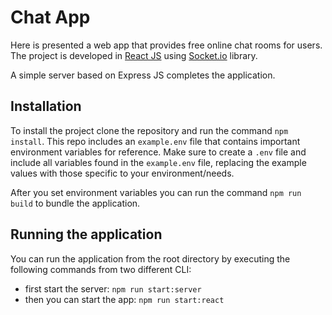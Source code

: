 # Chat App

Here is presented a web app that provides free online chat rooms for users. The project is developed in [React JS](https://reactjs.org/) using [Socket.io](https://socket.io/) library.

A simple server based on Express JS completes the application.

## Installation

To install the project clone the repository and run the command `npm install`. This repo includes an `example.env` file that contains important environment variables for reference. Make sure to create a `.env` file and include all variables found in the `example.env` file, replacing the example values with those specific to your environment/needs.

After you set environment variables you can run the command `npm run build` to bundle the application.

## Running the application

You can run the application from the root directory by executing the following commands from two different CLI:

- first start the server: `npm run start:server`
- then you can start the app: `npm run start:react`
